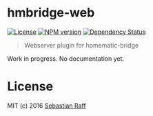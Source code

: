 # hmbridge-web

[![License][mit-badge]][mit-url]
[![NPM version](https://badge.fury.io/js/hmbridge-web.svg)](http://badge.fury.io/js/hmbridge-web)
[![Dependency Status](https://img.shields.io/gemnasium/hobbyquaker/homematic-bridge-web.svg?maxAge=2592000)](https://gemnasium.com/github.com/hobbyquaker/homematic-bridge-web)

> Webserver plugin for homematic-bridge

Work in progress. No documentation yet.

# License

MIT (c) 2016 [Sebastian Raff](https://github.com/hobbyquaker)

[mit-badge]: https://img.shields.io/badge/License-MIT-blue.svg?style=flat
[mit-url]: LICENSE
